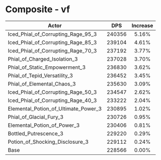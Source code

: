 # Composite - vf
| Actor | DPS | Increase |
|---|:---:|:---:|
|Iced_Phial_of_Corrupting_Rage_95_3|240356|5.16%|
|Iced_Phial_of_Corrupting_Rage_85_3|239104|4.61%|
|Iced_Phial_of_Corrupting_Rage_70_3|237192|3.77%|
|Phial_of_Charged_Isolation_3|237028|3.70%|
|Phial_of_Static_Empowerment_3|236830|3.62%|
|Phial_of_Tepid_Versatility_3|236452|3.45%|
|Phial_of_Elemental_Chaos_3|235630|3.09%|
|Iced_Phial_of_Corrupting_Rage_50_3|234547|2.62%|
|Iced_Phial_of_Corrupting_Rage_40_3|233222|2.04%|
|Elemental_Potion_of_Ultimate_Power_3|230895|1.02%|
|Phial_of_Glacial_Fury_3|230726|0.95%|
|Elemental_Potion_of_Power_3|230406|0.81%|
|Bottled_Putrescence_3|229220|0.29%|
|Potion_of_Shocking_Disclosure_3|229112|0.24%|
|Base|228566|0.00%|

